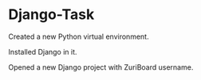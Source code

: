 # Django-Task
Created a new Python virtual environment.

Installed Django in it.

Opened a new Django project with ZuriBoard username. 
